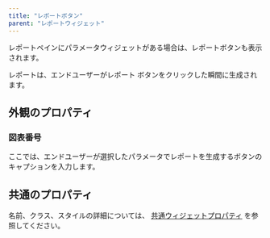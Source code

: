 ```yaml
---
title: "レポートボタン"
parent: "レポートウィジェット"
---
```



レポートペインにパラメータウィジェットがある場合は、レポートボタンも表示されます。

レポートは、エンドユーザーがレポート ボタンをクリックした瞬間に生成されます。

## 外観のプロパティ

### 図表番号

ここでは、エンドユーザーが選択したパラメータでレポートを生成するボタンのキャプションを入力します。

## 共通のプロパティ

名前、クラス、スタイルの詳細については、 [共通ウィジェットプロパティ](common-widget-properties) を参照してください。
